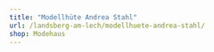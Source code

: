 ```yaml
---
title: "Modellhüte Andrea Stahl"
url: /landsberg-am-lech/modellhuete-andrea-stahl/
shop: Modehaus
---
```

